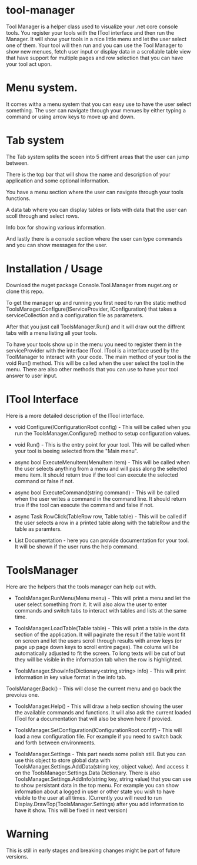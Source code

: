 # tool-manager

Tool Manager is a helper class used to visualize your .net core console tools. You register your tools with the ITool interface and then run the Manager. It will show your tools in a nice little menu and let the user select one of them. Your tool will then run and you can use the Tool Manager to show new menues, fetch user input or display data in a scrollable table view that have support for multiple pages and row selection that you can have your tool act upon.

# Menu system.

It comes witha a menu system that you can easy use to have the user select something. The user can navigate through your menues by either typing a command or using arrow keys to move up and down.

# Tab system

The Tab system splits the sceen into 5 diffrent areas that the user can jump between.

There is the top bar that will show the name and description of your application and some optional information. 

You have a menu section where the user can navigate through your tools functions.

A data tab where you can display tables or lists with data that the user can scoll through and select rows. 

Info box for showing various information.

And lastly there is a console section where the user can type commands and you can show messages for the user.

# Installation / Usage

Download the nuget package Console.Tool.Manager from nuget.org or clone this repo. 

To get the manager up and running you first need to run the static method ToolsManager.Configure(IServiceProvider, IConfiguration) that takes a serviceCollection and a configuration file as parameters. 

After that you just call ToolsManager.Run() and it will draw out the diffrent tabs with a menu listing all your tools. 

To have your tools show up in the menu you need to register them in the serviceProvider with the interface ITool. ITool is a interface used by the ToolManager to interact with your code. The main method of your tool is the void Run() method. This will be called when the user select the tool in the menu. There are also other methods that you can use to have your tool answer to user input.

# ITool Interface

Here is a more detailed description of the ITool interface.

- void Configure(IConfigurationRoot config) - This will be called when you run the ToolsManager.Configure() method to setup configuration values. 

- void Run() - This is the entry point for your tool. This will be called when your tool is beeing selected from the "Main menu".

- async <Task>bool ExecuteMenuItem(MenuItem item) - This will be called when the user selects anything from a menu and will pass along the selected menu item. It should return true if the tool can execute the selected command or false if not.

- async <Task>bool ExecuteCommand(string command) - This will be called when the user writes a command in the command line. It should return true if the tool can execute the command and false if not.
  
- async Task RowClick(TableRow row, Table table) - This will be called if the user selects a row in a printed table along with the tableRow and the table as paramters.

- List<Documentation> Documentation - here you can provide documentation for your tool. It will be shown if the user runs the help command.

# ToolsManager

Here are the helpers that the tools manager can help out with.

- ToolsManager.RunMenu(Menu menu) - This will print a menu and let the user select something from it. It will also alow the user to enter commands and switch tabs to interact with tables and lists at the same time.

- ToolsManager.LoadTable(Table table) - This will print a table in the data section of the application. It will paginate the result if the table wont fit on screen and let the users scroll through results with arrow keys (or page up page down keys to scroll entire pages). The colums will be automatically adjusted to fit the screen. To long texts will be cut of but they will be visible in the information tab when the row is highlighted.

- ToolsManager.ShowInfo(Dictionary<string,string> info) - This will print information in key value format in the info tab.

ToolsManager.Back() - This will close the current menu and go back the prevoius one.

- ToolsManager.Help() - This will draw a help section showing the user the available commands and functions. It will also ask the current loaded ITool for a documentation that will also be shown here if provied.

- ToolsManager.SetConfiguration(IConfigurationRoot confif) - This will load a new configuration file. For example if you need to switch back and forth between environments.

- ToolsManager.Settings - This part needs some polish still. But you can use this object to store global data with ToolsManager.Settings.AddData(string key, object value). And access it on the ToolsManager.Settings.Data Dictionary. There is also ToolsManager.Settings.AddInfo(string key, string value) that you can use to show persistant data in the top menu. For example you can show information about a logged in user or other state you wish to have visible to the user at all times. (Currently you will need to run Display.DrawTop(ToolsManager.Settings) after you add information to have it show. This will be fixed in next version)

# Warning

This is still in early stages and breaking changes might be part of future versions.

